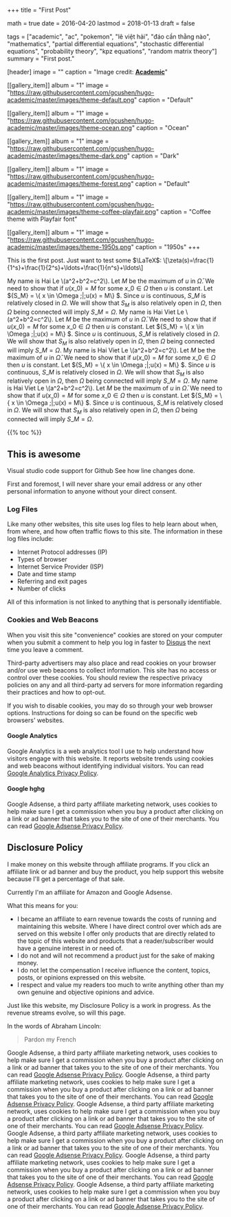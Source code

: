 +++
title = "First Post"

math = true
date = 2016-04-20
lastmod = 2018-01-13
draft = false

tags = ["academic", "ac", "pokemon", "lê việt hải", "đáo cần thằng nào", "mathematics", "partial differential equations", "stochastic differential equations", "probability theory", "kpz equations", "random matrix theory"]
summary = "First post."

[header]
image = ""
caption = "Image credit: [**Academic**](https://github.com/gcushen/hugo-academic/)"

[[gallery_item]]
album = "1"
image = "https://raw.githubusercontent.com/gcushen/hugo-academic/master/images/theme-default.png"
caption = "Default"

[[gallery_item]]
album = "1"
image = "https://raw.githubusercontent.com/gcushen/hugo-academic/master/images/theme-ocean.png"
caption = "Ocean"

[[gallery_item]]
album = "1"
image = "https://raw.githubusercontent.com/gcushen/hugo-academic/master/images/theme-dark.png"
caption = "Dark"

[[gallery_item]]
album = "1"
image = "https://raw.githubusercontent.com/gcushen/hugo-academic/master/images/theme-forest.png"
caption = "Default"

[[gallery_item]]
album = "1"
image = "https://raw.githubusercontent.com/gcushen/hugo-academic/master/images/theme-coffee-playfair.png"
caption = "Coffee theme with Playfair font"

[[gallery_item]]
album = "1"
image = "https://raw.githubusercontent.com/gcushen/hugo-academic/master/images/theme-1950s.png"
caption = "1950s"
+++

This is the first post. Just want to test some $\LaTeX$:
\\[\zeta(s)=\frac{1}{1^s}+\frac{1}{2^s}+\ldots+\frac{1}{n^s}+\ldots\\]

My name is Hai Le \\(a^2+b^2=c^2\\).
Let $M$ be the maximum of $u$ in $\bar \Omega$. We need to show that if $u(x\_0)=M$ for some $x\_0\in \Omega$ then $u$ is constant. Let ${S\_M} = \\{ x \in \Omega \;|\;u(x) = M\\} $. Since $u$ is continuous, $S\_M$ is relatively closed in $\Omega$. We will show that $S_M$ is also relatively open in $\Omega$, then $\Omega$ being connected will imply $S\_M=\Omega$. My name is Hai Viet Le \\(a^2+b^2=c^2\\).
Let $M$ be the maximum of $u$ in $\bar \Omega$. We need to show that if $u(x\_0)=M$ for some $x\_0\in \Omega$ then $u$ is constant. Let ${S\_M} = \\{ x \in \Omega \;|\;u(x) = M\\} $. Since $u$ is continuous, $S\_M$ is relatively closed in $\Omega$. We will show that $S_M$ is also relatively open in $\Omega$, then $\Omega$ being connected will imply $S\_M=\Omega$. My name is Hai Viet Le \\(a^2+b^2=c^2\\).
Let $M$ be the maximum of $u$ in $\bar \Omega$. We need to show that if $u(x\_0)=M$ for some $x\_0\in \Omega$ then $u$ is constant. Let ${S\_M} = \\{ x \in \Omega \;|\;u(x) = M\\} $. Since $u$ is continuous, $S\_M$ is relatively closed in $\Omega$. We will show that $S_M$ is also relatively open in $\Omega$, then $\Omega$ being connected will imply $S\_M=\Omega$. My name is Hai Viet Le \\(a^2+b^2=c^2\\).
Let $M$ be the maximum of $u$ in $\bar \Omega$. We need to show that if $u(x\_0)=M$ for some $x\_0\in \Omega$ then $u$ is constant. Let ${S\_M} = \\{ x \in \Omega \;|\;u(x) = M\\} $. Since $u$ is continuous, $S\_M$ is relatively closed in $\Omega$. We will show that $S_M$ is also relatively open in $\Omega$, then $\Omega$ being connected will imply $S\_M=\Omega$.

{{% toc %}}

## This is awesome

Visual studio code support for Github
See how line changes
done.

First and foremost, I will never share your email address or any other personal information to anyone without your direct consent.

### Log Files

Like many other websites, this site uses log files to help learn about when, from where, and how often traffic flows to this site. The information in these log files include:

* Internet Protocol addresses (IP)
* Types of browser
* Internet Service Provider (ISP)
* Date and time stamp
* Referring and exit pages
* Number of clicks

All of this information is not linked to anything that is personally identifiable.

### Cookies and Web Beacons

When you visit this site "convenience" cookies are stored on your computer when you submit a comment to help you log in faster to [Disqus](http://disqus.com) the next time you leave a comment.

Third-party advertisers may also place and read cookies on your browser and/or use web beacons to collect information. This site has no access or control over these cookies. You should review the respective privacy policies on any and all third-party ad servers for more information regarding their practices and how to opt-out.

If you wish to disable cookies, you may do so through your web browser options. Instructions for doing so can be found on the specific web browsers' websites.

#### Google Analytics

Google Analytics is a web analytics tool I use to help understand how visitors engage with this website. It reports website trends using cookies and web beacons without identifying individual visitors. You can read [Google Analytics Privacy Policy](http://www.google.com/analytics/learn/privacy.html).

#### Google hghg

Google Adsense, a third party affiliate marketing network, uses cookies to help make sure I get a commission when you buy a product after clicking on a link or ad banner that takes you to the site of one of their merchants. You can read [Google Adsense Privacy Policy](http://support.google.com/adsense/bin/answer.py?hl=en&answer=48182).

## Disclosure Policy

I make money on this website through affiliate programs. If you click an affiliate link or ad banner and buy the product, you help support this website because I'll get a percentage of that sale.

Currently I'm an affiliate for Amazon and Google Adsense.

What this means for you:

* I became an affiliate to earn revenue towards the costs of running and maintaining this website. Where I have direct control over which ads are served on this website I offer only products that are directly related to the topic of this website and products that a reader/subscriber would have a genuine interest in or need of.
* I do not and will not recommend a product just for the sake of making money.
* I do not let the compensation I receive influence the content, topics, posts, or opinions expressed on this website.
* I respect and value my readers too much to write anything other than my own genuine and objective opinions and advice.

Just like this website, my Disclosure Policy is a work in progress. As the revenue streams evolve, so will this page.

In the words of Abraham Lincoln:

> Pardon my French

Google Adsense, a third party affiliate marketing network, uses cookies to help make sure I get a commission when you buy a product after clicking on a link or ad banner that takes you to the site of one of their merchants. You can read [Google Adsense Privacy Policy](http://support.google.com/adsense/bin/answer.py?hl=en&answer=48182). Google Adsense, a third party affiliate marketing network, uses cookies to help make sure I get a commission when you buy a product after clicking on a link or ad banner that takes you to the site of one of their merchants. You can read [Google Adsense Privacy Policy](http://support.google.com/adsense/bin/answer.py?hl=en&answer=48182). Google Adsense, a third party affiliate marketing network, uses cookies to help make sure I get a commission when you buy a product after clicking on a link or ad banner that takes you to the site of one of their merchants. You can read [Google Adsense Privacy Policy](http://support.google.com/adsense/bin/answer.py?hl=en&answer=48182). Google Adsense, a third party affiliate marketing network, uses cookies to help make sure I get a commission when you buy a product after clicking on a link or ad banner that takes you to the site of one of their merchants. You can read [Google Adsense Privacy Policy](http://support.google.com/adsense/bin/answer.py?hl=en&answer=48182). Google Adsense, a third party affiliate marketing network, uses cookies to help make sure I get a commission when you buy a product after clicking on a link or ad banner that takes you to the site of one of their merchants. You can read [Google Adsense Privacy Policy](http://support.google.com/adsense/bin/answer.py?hl=en&answer=48182). Google Adsense, a third party affiliate marketing network, uses cookies to help make sure I get a commission when you buy a product after clicking on a link or ad banner that takes you to the site of one of their merchants. You can read [Google Adsense Privacy Policy](http://support.google.com/adsense/bin/answer.py?hl=en&answer=48182).

